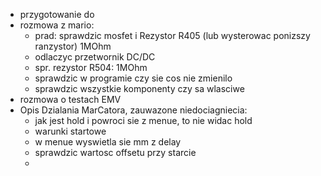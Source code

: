 - przygotowanie do 
- rozmowa z mario:
	- prad: sprawdzic mosfet i Rezystor R405 (lub wysterowac ponizszy ranzystor) 1MOhm
	- odlaczyc przetwornik DC/DC
	- spr. rezystor R504: 1MOhm
	- sprawdzic w programie czy sie cos nie zmienilo
	- sprawdzic wszystkie komponenty czy sa wlasciwe
- rozmowa o testach EMV
- Opis Dzialania MarCatora, zauwazone niedociagniecia:
	- jak jest hold i powroci sie z menue, to nie widac hold
	- warunki startowe
	- w menue wyswietla sie mm z delay
	- sprawdzic wartosc offsetu przy starcie
	- 